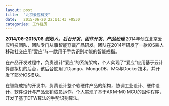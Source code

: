 ```yaml
---
layout: post
title:  "北京爱应科技"
date:   2015-06-20 22:01:43 +0530
categories: 工作经历
---
```

**2014/06–2015/06**
***创始人、后台开发、固件开发、产品经理***
2014年创立北京爱应科技团队，团队专门从事智能穿戴产品研发。团队在2014年研发了一款iOS熟人移动社交应用“爱应”与一款用于手势识别功能的智能戒指。 

在产品开发过程中，负责设计“爱应“的系统架构，个人实现了“爱应”应用基于云计算虚拟机的后台，该后台使用了Django、MongoDB、MQ与Docker技术，并开发了部分iOS模块。 

在智能戒指的开发中，负责设计整个软硬件产品的架构，协调工业设计、硬件设计、软件设计与产品营销成员运作。个人实现了基于ARM-M0 MCU的固件程序，开发了基于DTW算法的手势识别算法。

